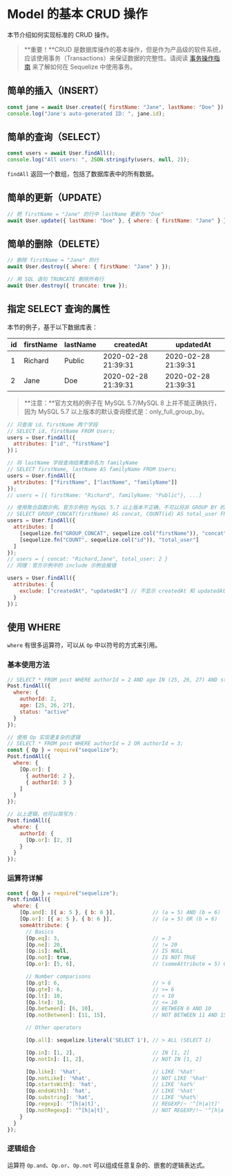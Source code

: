 # Model 的基本 CRUD 操作

本节介绍如何实现标准的 CRUD 操作。

> **重要！**CRUD 是数据库操作的基本操作，但是作为产品级的软件系统，应该使用事务（Transactions）来保证数据的完整性。请阅读 [事务操作指南](./transactions.md) 来了解如何在 Sequelize 中使用事务。



## 简单的插入（INSERT）

```javascript
const jane = await User.create({ firstName: "Jane", lastName: "Doe" });
console.log("Jane's auto-generated ID: ", jane.id);
```



## 简单的查询（SELECT）

```javascript
const users = await User.findAll();
console.log("All users: ", JSON.stringify(users, null, 2));
```

`findAll` 返回一个数组，包括了数据库表中的所有数据。



## 简单的更新（UPDATE）

```javascript
// 把 firstName = "Jane" 的行中 lastName 更新为 "Doe"
await User.update({ lastName: "Doe" }, { where: { firstName: "Jane" } });
```



## 简单的删除（DELETE）

```javascript
// 删除 firstName = "Jane" 的行
await User.destroy({ where: { firstName: "Jane" } });

// 用 SQL 语句 TRUNCATE 删除所有行
await User.destroy({ truncate: true });
```



## 指定 SELECT 查询的属性

本节的例子，基于以下数据库表：

| id   | firstName | lastName | createdAt           | updatedAt           |
| ---- | --------- | -------- | ------------------- | ------------------- |
| 1    | Richard   | Public   | 2020-02-28 21:39:31 | 2020-02-28 21:39:31 |
| 2    | Jane      | Doe      | 2020-02-28 21:39:31 | 2020-02-28 21:39:31 |

> **注意：**官方文档的例子在 MySQL 5.7/MySQL 8 上并不能正确执行，因为 MySQL 5.7 以上版本的默认查询模式是：only_full_group_by。

```javascript
// 只查询 id、firstName 两个字段
// SELECT id, firstName FROM Users;
users = User.findAll({
  attributes: ["id", "firstName"]
})；

// 将 lastName 字段查询结果重命名为 familyName
// SELECT firstName, lastName AS familyName FROM Users;
users = User.findAll({
  attributes: ["firstName", ["lastName", "familyName"]]
});
// users = [{ firstName: "Richard", familyName: "Public"}, ...]

// 使用聚合函数示例。官方示例在 MySQL 5.7 以上版本不正确，不可以将非 GROUP BY 的字段和聚合函数一起使用
// SELECT GROUP_CONCAT(firstName) AS concat, COUNT(id) AS total_user FROM Users;
users = User.findAll({
  attributes: [
    [sequelize.fn("GROUP_CONCAT", sequelize.col("firstName")), "concat"],
    [sequelize.fn("COUNT", sequelize.col("id")), "total_user"]
  ]
});
// users = { concat: "Richard,Jane", total_user: 2 }
// 同理：官方示例中的 include 示例会报错

users = User.findAll({
  attributes: {
    exclude: ["createdAt", "updatedAt"] // 不显示 createdAt 和 updatedAt 两个字段
  }
})；
```



## 使用 WHERE

`where` 有很多运算符，可以从 `Op` 中以符号的方式来引用。

 ### 基本使用方法

```javascript
// SELECT * FROM post WHERE authorId = 2 AND age IN (25, 26, 27) AND status = 'active';
Post.findAll({
  where: {
    authorId: 2,
    age: [25, 26, 27],
    status: "active"
  }
});

// 使用 Op 实现更复杂的逻辑
// SELECT * FROM post WHERE authorId = 2 OR authorId = 3;
const { Op } = require("sequelize");
Post.findAll({
  where: {
    [Op.or]: [
      { authorId: 2 },
      { authorId: 3 }
    ]
  }
});

// 以上逻辑，也可以简写为：
Post.findAll({
  where: {
    authorId: {
      [Op.or]: [2, 3]
    }
  }
});
```

### 运算符详解

```javascript
const { Op } = require("sequelize");
Post.findAll({
  where: {
    [Op.and]: [{ a: 5 }, { b: 6 }],            // (a = 5) AND (b = 6)
    [Op.or]: [{ a: 5 }, { b: 6 }],             // (a = 5) OR (b = 6)
    someAttribute: {
      // Basics
      [Op.eq]: 3,                              // = 3
      [Op.ne]: 20,                             // != 20
      [Op.is]: null,                           // IS NULL
      [Op.not]: true,                          // IS NOT TRUE
      [Op.or]: [5, 6],                         // (someAttribute = 5) OR (someAttribute = 6)

      // Number comparisons
      [Op.gt]: 6,                              // > 6
      [Op.gte]: 6,                             // >= 6
      [Op.lt]: 10,                             // < 10
      [Op.lte]: 10,                            // <= 10
      [Op.between]: [6, 10],                   // BETWEEN 6 AND 10
      [Op.notBetween]: [11, 15],               // NOT BETWEEN 11 AND 15

      // Other operators

      [Op.all]: sequelize.literal('SELECT 1'), // > ALL (SELECT 1)

      [Op.in]: [1, 2],                         // IN [1, 2]
      [Op.notIn]: [1, 2],                      // NOT IN [1, 2]

      [Op.like]: '%hat',                       // LIKE '%hat'
      [Op.notLike]: '%hat',                    // NOT LIKE '%hat'
      [Op.startsWith]: 'hat',                  // LIKE 'hat%'
      [Op.endsWith]: 'hat',                    // LIKE '%hat'
      [Op.substring]: 'hat',                   // LIKE '%hat%'
      [Op.regexp]: '^[h|a|t]',                 // REGEXP/~ '^[h|a|t]'
      [Op.notRegexp]: '^[h|a|t]',              // NOT REGEXP/!~ '^[h|a|t]'
    }
  }
});
```

### 逻辑组合

运算符 `Op.and`、`Op.or`、`Op.not` 可以组成任意复杂的、嵌套的逻辑表达式。

